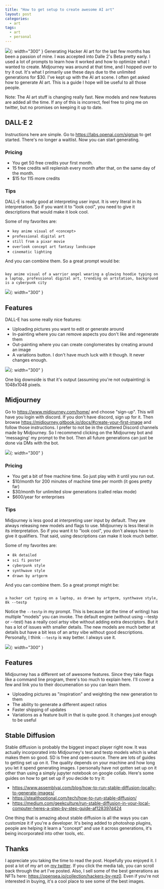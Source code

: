```yaml
---
title: "How to get setup to create awesome AI art"
layout: post
categories:
  - art
tags:
  - art
  - personal
---
```


![](https://i.imgur.com/4yAgZMY.jpg){: width="300" }
Generating Hacker AI art for the last few months has been a passion of mine. I was accepted into Dalle 2's Beta pretty early. I used a lot of prompts to learn how it worked and how to optimize what I wanted to create. Midjourney was around at that time, and I hopped over to try it out. It's what I primarily use these days due to the unlimited generations for $30. I've kept up with the AI art scene. I often get asked how to generate AI art. This is a guide I hope will be useful to all those people.

Note: The AI art stuff is changing really fast. New models and new features are added all the time. If any of this is incorrect, feel free to ping me on twitter, but no promises on keeping it up to date.

## DALL·E 2

Instructions here are simple. Go to https://labs.openai.com/signup to get started. There's no longer a waitlist. Now you can start generating.

### Pricing
- You get 50 free credits your first month.
- 15 free credits will replenish every month after that, on the same day of the month.
- $15 for 115 more credits

### Tips
DALL-E is really good at interpreting user input. It is very literal in its interpretation. So if you want it to "look cool", you need to give it descriptions that would make it look cool.

Some of my favorites are:
- `key anime visual of <concept>`
- `professional digital art`
- `still from a pixar movie`
- `overlook concept art fantasy landscape`
- `cinematic lighting`

And you can combine them. So a great prompt would be:

<code>
key anime visual of a warrior angel wearing a glowing hoodie typing on a laptop, professional digital art, trending on artstation, background is a cyberpunk city
</code>

![](https://i.imgur.com/PKs6XHr.png){: width="300" }

## Features
DALL-E has some really nice features:
- Uploading pictures you want to edit or generate around
- In-painting where you can remove aspects you don't like and regenerate them
- Out-painting where you can create conglomerates by creating around an image
- A variations button. I don't have much luck with it though. It never changes enough.

![](https://i.imgur.com/Ni5rB4Q.png){: width="300" }

One big downside is that it's output (assuming you're not outpainting) is 1048x1048 pixels.

## Midjourney

Go to https://www.midjourney.com/home/ and choose "sign-up". This will have you login with discord. If you don't have discord, sign up for it. Then browse https://midjourney.gitbook.io/docs/#create-your-first-image and follow those instructions. I prefer to not be in the cluttered Discord channels made by Midjourney. So I recommend clicking on the Midjourney bot and 'messaging' my prompt to the bot. Then all future generations can just be done via DMs with the bot.

![](https://i.imgur.com/Nfj8E8D.png){: width="300" }

### Pricing
- You get a bit of free machine time. So just play with it until you run out.
- $10/month for 200 minutes of machine time per month (it goes pretty far)
- $30/month for unlimited slow generations (called relax mode)
- $600/year for enterprises

### Tips
Midjourney is less good at interpreting user input by default. They are always releasing new models and flags to use. Midjourney is less literal in its interpretation. So if you want it to "look cool", you don't always have to give it qualifiers. That said, using descriptions can make it look much better.

Some of my favorites are:
- `8k detailed`
- `sci fi poster`
- `cyberpunk style`
- `synthwave style`
- `drawn by artgerm`

And you can combine them. So a great prompt might be:

<code>
a hacker cat typing on a laptop, as drawn by artgerm, synthwave style, 8k --testp
</code>

Notice the `--testp`  in my prompt. This is because (at the time of writing) has multiple "models" you can invoke. The default engine (without using --testp or --test) has a really cool artsy vibe without adding extra descriptors. But it has a lot of issues with smaller details. The new models are much better at details but have a bit less of an artsy vibe without good descriptions. Personally, I think `--testp` is way better. I always use it.

![](https://i.imgur.com/cCtVl09.png){: width="300" }

## Features
Midjourney has a different set of awesome features. Since they take flags like a command line program, there's too much to explain here. I'll cover a few and link you to their documenation so you can learn them.
- Uploading pictures as "inspiration" and weighting the new generation to them
- The ability to generate a different aspect ratios
- Faster shipping of updates
- Variations as a feature built in that is quite good. It changes just enough to be useful

## Stable Diffusion

Stable diffusion is probably the biggest impact player right now. It was actually incorporated into Midjourney's test and testp models which is what makes them so good. SD is free and open-source. There are lots of guides to getting set up on it. The quality depends on your machine and how long you let it spend generating images. I personally have not gotten set up on it other than using a simply jupyter notebook on google collab. Here's some guides on how to get set up if you decide to try it:

- https://www.assemblyai.com/blog/how-to-run-stable-diffusion-locally-to-generate-images/
- https://stealthoptional.com/tech/how-to-run-stable-diffusion/
- https://medium.com/geekculture/run-stable-diffusion-in-your-local-computer-heres-a-step-by-step-guide-af128397d424

One thing that is amazing about stable diffusion is all the ways you can customize it if you're a developer. It's being added to photoshop plugins, people are helping it learn a "concept" and use it across generations, it's being incorporated into other tools, etc.

## Thanks
I appreciate you taking the time to read the post. Hopefully you enjoyed it. I post a lot of my art on [my twitter](https://twitter.com/rez0__/media). If you click the media tab, you can scroll back through the art I've posted. Also, I sell some of the best generations as NFTs here: https://opensea.io/collection/hackers-by-rez0. Even if you're not interested in buying, it's a cool place to see some of the best images.


<meta name="twitter:card" content="summary_large_image" />
<meta name="twitter:site" content="@rez0__" />
<meta name="twitter:creator" content="@rez0__" />
<meta property="og:url" content="https://rez0.blog/art/2022/09/29/how-to-create-ai-art.html" />
<meta property="og:title" content="AI art" />
<meta property="og:description" content="How to get setup to create awesome AI art" />
<meta property="og:image" content="https://i.imgur.com/4yAgZMY.jpg" />
